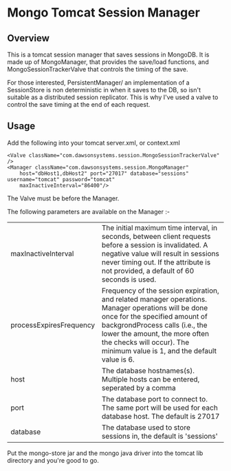 Mongo Tomcat Session Manager
============================

Overview
--------

This is a tomcat session manager that saves sessions in MongoDB.
It is made up of MongoManager, that provides the save/load functions, and MongoSessionTrackerValve that controls the
timing of the save.

For those interested, PersistentManager/ an implementation of a SessionStore is non deterministic in when it saves to the DB,
so isn't suitable as a distributed session replicator.  This is why I've used a valve to control the save timing at the end of each request.

Usage
-----

Add the following into your tomcat server.xml, or context.xml

    <Valve className="com.dawsonsystems.session.MongoSessionTrackerValve" />
    <Manager className="com.dawsonsystems.session.MongoManager"
	    host="dbHost1,dbHost2" port="27017" database="sessions" username="tomcat" password="tomcat"
	    maxInactiveInterval="86400"/>

The Valve must be before the Manager.

The following parameters are available on the Manager :-

<table>
<tr><td>maxInactiveInterval</td><td>The initial maximum time interval, in seconds, between client requests before a session is invalidated. A negative value will result in sessions never timing out. If the attribute is not provided, a default of 60 seconds is used.</td></tr>
<tr><td>processExpiresFrequency</td><td>Frequency of the session expiration, and related manager operations. Manager operations will be done once for the specified amount of backgrondProcess calls (i.e., the lower the amount, the more often the checks will occur). The minimum value is 1, and the default value is 6. </td></tr>
<tr><td>host</td><td>The database hostnames(s). Multiple hosts can be entered, seperated by a comma</td></tr>
<tr><td>port</td><td>The database port to connect to. The same port will be used for each database host. The default is 27017</td></tr>
<tr><td>database</td><td>The database used to store sessions in, the default is 'sessions'</td></tr>
</table>


Put the mongo-store jar and the mongo java driver into the tomcat lib directory and you're good to go.

